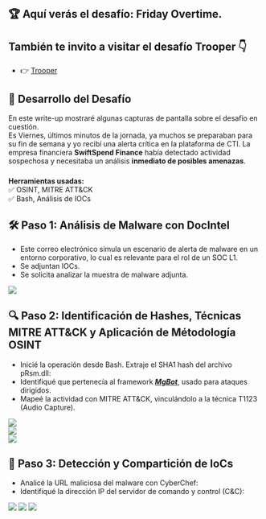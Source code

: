 ## 🏆 Aquí verás el desafío: Friday Overtime.  
## También te invito a visitar el desafío Trooper 👇
* 👉  [Trooper](Trooper/README.md)
## 📌 Desarrollo del Desafío
En este write-up mostraré algunas capturas de pantalla sobre el desafío en cuestión.   
Es Viernes, últimos minutos de la jornada, ya muchos se preparaban para su fin de semana y yo recibí una alerta crítica en la plataforma de CTI. La empresa financiera **SwiftSpend Finance** había detectado actividad sospechosa y necesitaba un análisis **inmediato de posibles amenazas**. 

###
  
**Herramientas usadas:**  
✅ OSINT, MITRE ATT&CK  
✅ Bash, Análisis de IOCs  

## 🛠 Paso 1: Análisis de Malware con DocIntel
* Este correo electrónico simula un escenario de alerta de malware en un entorno corporativo,  lo cual es relevante para el rol de un SOC L1.  
* Se adjuntan IOCs.
* Se solicita analizar la muestra de malware adjunta.

![](https://raw.githubusercontent.com/JoshKxng/SOC-Level-1-THM/main/imagenes/Overtime-1.png)  

## 🔍 Paso 2: Identificación de Hashes, Técnicas MITRE ATT&CK y Aplicación de Métodología OSINT  
* Inicié la operación desde Bash. Extraje el SHA1 hash del archivo pRsm.dll:
* Identifiqué que pertenecía al framework ***<ins>MgBot</ins>***, usado para ataques dirigidos.
* Mapeé la actividad con MITRE ATT&CK, vinculándolo a la técnica T1123 (Audio Capture).
  
![](https://raw.githubusercontent.com/JoshKxng/SOC-Level-1-THM/main/imagenes/Overtime-2.png)  
![](https://raw.githubusercontent.com/JoshKxng/SOC-Level-1-THM/main/imagenes/Overtime-3.png)  
![](https://raw.githubusercontent.com/JoshKxng/SOC-Level-1-THM/main/imagenes/Overtime-4.png)  

## 🚀 Paso 3: Detección y Compartición de IoCs
* Analicé la URL maliciosa del malware con CyberChef:
* Identifiqué la dirección IP del servidor de comando y control (C&C):

![](https://raw.githubusercontent.com/JoshKxng/SOC-Level-1-THM/main/imagenes/Overtime-5.png)
![](https://raw.githubusercontent.com/JoshKxng/SOC-Level-1-THM/main/imagenes/Overtime-6.png) 
![](https://raw.githubusercontent.com/JoshKxng/SOC-Level-1-THM/main/imagenes/Overtime-7.png) 



